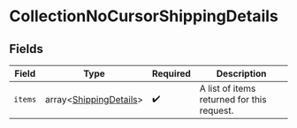 # CollectionNoCursorShippingDetails


## Fields

| Field                                          | Type                                           | Required                                       | Description                                    |
| ---------------------------------------------- | ---------------------------------------------- | ---------------------------------------------- | ---------------------------------------------- |
| `items`                                        | array<[ShippingDetails](./ShippingDetails.md)> | :heavy_check_mark:                             | A list of items returned for this request.     |